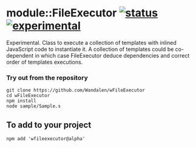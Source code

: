 
# module::FileExecutor [![status](https://github.com/Wandalen/wFileExecutor/workflows/publish/badge.svg)](https://github.com/Wandalen/wFileExecutor/actions?query=workflow%3Apublish) [![experimental](https://img.shields.io/badge/stability-experimental-orange.svg)](https://github.com/emersion/stability-badges#experimental)

Experimental. Class to execute a collection of templates with inlined JavaScript code to instantiate it. A collection of templates could be co-dependent in which case FileExecutor deduce dependencies and correct order of templates executions.

### Try out from the repository
```
git clone https://github.com/Wandalen/wFileExecutor
cd wFileExecutor
npm install
node sample/Sample.s
```

## To add to your project
```
npm add 'wfileexecutor@alpha'
```



























































































